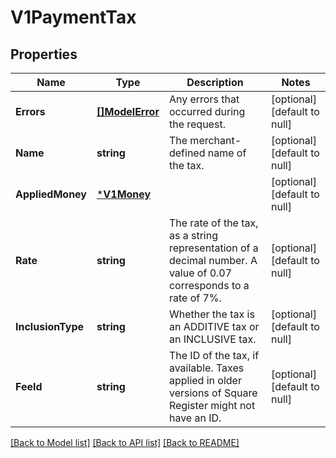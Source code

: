 # V1PaymentTax

## Properties
Name | Type | Description | Notes
------------ | ------------- | ------------- | -------------
**Errors** | [**[]ModelError**](Error.md) | Any errors that occurred during the request. | [optional] [default to null]
**Name** | **string** | The merchant-defined name of the tax. | [optional] [default to null]
**AppliedMoney** | [***V1Money**](V1Money.md) |  | [optional] [default to null]
**Rate** | **string** | The rate of the tax, as a string representation of a decimal number. A value of 0.07 corresponds to a rate of 7%. | [optional] [default to null]
**InclusionType** | **string** | Whether the tax is an ADDITIVE tax or an INCLUSIVE tax. | [optional] [default to null]
**FeeId** | **string** | The ID of the tax, if available. Taxes applied in older versions of Square Register might not have an ID. | [optional] [default to null]

[[Back to Model list]](../README.md#documentation-for-models) [[Back to API list]](../README.md#documentation-for-api-endpoints) [[Back to README]](../README.md)

